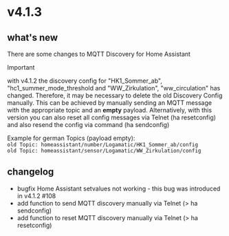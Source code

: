 # v4.1.3

## what's new

There are some changes to MQTT Discovery for Home Assistant

> [!IMPORTANT]   
> with v4.1.2 the discovery config for "HK1_Sommer_ab", "hc1_summer_mode_threshold and "WW_Zirkulation", "ww_circulation" has changed.
> Therefore, it may be necessary to delete the old Discovery Config manually.
> This can be achieved by manually sending an MQTT message with the appropriate topic and an **empty** payload.
> Alternatively, with this version you can also reset all config messages via Telnet (ha resetconfig) and also resend the config via command (ha sendconfig)  
>
> Example for german Topics (payload empty):  
> `old Topic: homeassistant/number/Logamatic/HK1_Sommer_ab/config`  
> `old Topic: homeassistant/sensor/Logamatic/WW_Zirkulation/config`

## changelog

- bugfix Home Assistant setvalues not working - this bug was introduced in v4.1.2 #108
- add function to send MQTT discovery manually via Telnet (> ha sendconfig)
- add function to reset MQTT discovery manually via Telnet (> ha resetconfig)